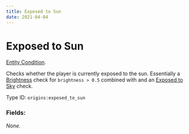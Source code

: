 ```yaml
---
title: Exposed to Sun
date: 2021-04-04
---
```

# Exposed to Sun

[Entity Condition](../entity_conditions.md).

Checks whether the player is currently exposed to the sun. Essentially a [Brightness](../entity_conditions/brightness) check for `brightness > 0.5` combined with and an [Exposed to Sky](../entity_conditions/exposed_to_sky) check.

Type ID: `origins:exposed_to_sun`

### Fields:

_None._
